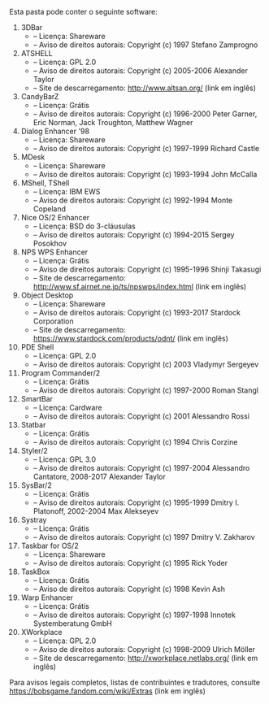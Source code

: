 ﻿Esta pasta pode conter o seguinte software:

1. 3DBar
   - – Licença: Shareware
   - – Aviso de direitos autorais: Copyright (c) 1997 Stefano Zamprogno
2. ATSHELL
   - – Licença: GPL 2.0
   - – Aviso de direitos autorais: Copyright (c) 2005-2006 Alexander Taylor
   - – Site de descarregamento: http://www.altsan.org/ (link em inglês)
3. CandyBarZ
   - – Licença: Grátis
   - – Aviso de direitos autorais: Copyright (c) 1996-2000 Peter Garner, Eric Norman, Jack Troughton, Matthew Wagner
4. Dialog Enhancer '98
   - – Licença: Shareware
   - – Aviso de direitos autorais: Copyright (c) 1997-1999 Richard Castle
5. MDesk
   - – Licença: Shareware
   - – Aviso de direitos autorais: Copyright (c) 1993-1994 John McCalla
6. MShell, TShell
   - – Licença: IBM EWS
   - – Aviso de direitos autorais: Copyright (c) 1992-1994 Monte Copeland
7. Nice OS/2 Enhancer
   - – Licença: BSD do 3-cláusulas
   - – Aviso de direitos autorais: Copyright (c) 1994-2015 Sergey Posokhov
8. NPS WPS Enhancer
   - – Licença: Grátis
   - – Aviso de direitos autorais: Copyright (c) 1995-1996 Shinji Takasugi
   - – Site de descarregamento: http://www.sf.airnet.ne.jp/ts/npswps/index.html (link em inglês)
9. Object Desktop
   - – Licença: Shareware
   - – Aviso de direitos autorais: Copyright (c) 1993-2017 Stardock Corporation
   - – Site de descarregamento: https://www.stardock.com/products/odnt/ (link em inglês)
10. PDE Shell
    - – Licença: GPL 2.0
    - – Aviso de direitos autorais: Copyright (c) 2003 Vladymyr Sergeyev
11. Program Commander/2
    - – Licença: Grátis
    - – Aviso de direitos autorais: Copyright (c) 1997-2000 Roman Stangl
12. SmartBar
    - – Licença: Cardware
    - – Aviso de direitos autorais: Copyright (c) 2001 Alessandro Rossi
13. Statbar
    - – Licença: Grátis
    - – Aviso de direitos autorais: Copyright (c) 1994 Chris Corzine
14. Styler/2
    - – Licença: GPL 3.0
    - – Aviso de direitos autorais: Copyright (c) 1997-2004 Alessandro Cantatore, 2008-2017 Alexander Taylor
15. SysBar/2
    - – Licença: Grátis
    - – Aviso de direitos autorais: Copyright (c) 1995-1999 Dmitry I. Platonoff, 2002-2004 Max Alekseyev
16. Systray
    - – Licença: Grátis
    - – Aviso de direitos autorais: Copyright (c) 1997 Dmitry V. Zakharov
17. Taskbar for OS/2
    - – Licença: Shareware
    - – Aviso de direitos autorais: Copyright (c) 1995 Rick Yoder
18. TaskBox
    - – Licença: Grátis
    - – Aviso de direitos autorais: Copyright (c) 1998 Kevin Ash
19. Warp Enhancer
    - – Licença: Grátis
    - – Aviso de direitos autorais: Copyright (c) 1997-1998 Innotek Systemberatung GmbH
20. XWorkplace
    - – Licença: GPL 2.0
    - – Aviso de direitos autorais: Copyright (c) 1998-2009 Ulrich Möller
    - – Site de descarregamento: http://xworkplace.netlabs.org/ (link em inglês)

Para avisos legais completos, listas de contribuintes e tradutores, consulte https://bobsgame.fandom.com/wiki/Extras (link em inglês)

